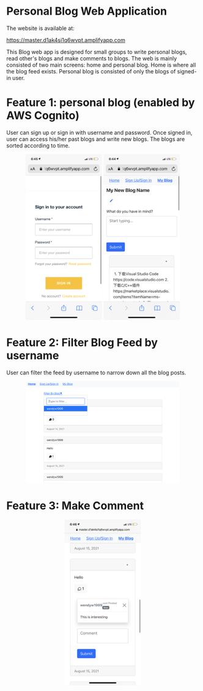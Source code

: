 # Personal Blog Web Application

The website is available at:

https://master.d1ak4si1q6wvpt.amplifyapp.com


This Blog web app is designed for small groups to write personal blogs, read other's blogs and make comments to blogs. 
The web is mainly consisted of two main screens: home and personal blog. Home is where all the blog feed exists. Personal blog is consisted of only the blogs of signed-in user. 

# Feature 1: personal blog (enabled by AWS Cognito)
User can sign up or sign in with username and password. Once signed in, user can access his/her past blogs and write new blogs. The blogs are sorted according to time. 

<p align="center">
    <img src='./example/signin.PNG' width=200 title="Sign In"/>
<img src='./example/write.PNG' width=200 title="My Blog"/>

</p>
                                                       
                                                       
# Feature 2: Filter Blog Feed by username
User can filter the feed by username to narrow down all the blog posts. 
<p align="center">
<img src='./example/filter.png' width=400 title="Filter"/>
</p>

# Feature 3: Make Comment
<p align="center">
<img src='./example/comment.PNG' width=200 title="Comment"/>
</p>




